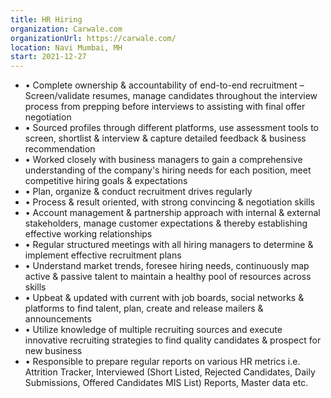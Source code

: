 ```yaml
---
title: HR Hiring
organization: Carwale.com
organizationUrl: https://carwale.com/
location: Navi Mumbai, MH
start: 2021-12-27
---
```



* •	Complete ownership & accountability of end-to-end recruitment – Screen/validate resumes, manage candidates throughout the interview process from prepping before interviews to assisting with final offer negotiation
* •	Sourced profiles through different platforms, use assessment tools to screen, shortlist & interview & capture detailed feedback & business recommendation
* •	Worked closely with business managers to gain a comprehensive understanding of the company's hiring needs for each position, meet competitive hiring goals & expectations
* •	Plan, organize & conduct recruitment drives regularly
* •	Process & result oriented, with strong convincing & negotiation skills
* •	Account management & partnership approach with internal & external stakeholders, manage customer expectations & thereby establishing effective working relationships
* •	Regular structured meetings with all hiring managers to determine & implement effective recruitment plans
* •	Understand market trends, foresee hiring needs, continuously map active & passive talent to maintain a healthy pool of resources across skills
* •	Upbeat & updated with current with job boards, social networks & platforms to find talent, plan, create and release mailers & announcements
* •	Utilize knowledge of multiple recruiting sources and execute innovative recruiting strategies to find quality candidates & prospect for new business
* •	Responsible to prepare regular reports on various HR metrics i.e. Attrition Tracker, Interviewed (Short Listed, Rejected Candidates, Daily Submissions, Offered Candidates MIS List) Reports, Master data etc.


